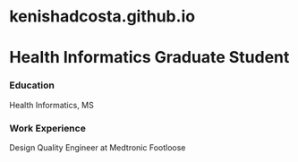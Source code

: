 # kenishadcosta.github.io
# Health Informatics Graduate Student

### Education 
Health Informatics, MS

### Work Experience 
Design Quality Engineer at Medtronic
Footloose 
